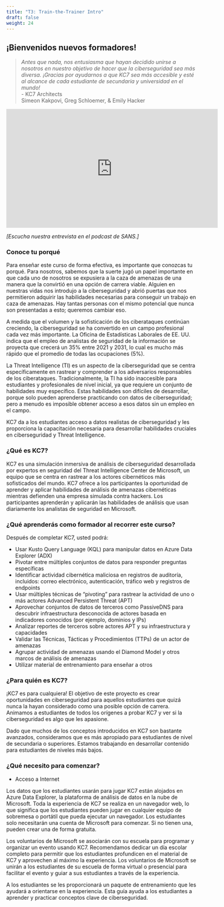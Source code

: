 ```yaml
---
title: "T3: Train-the-Trainer Intro"
draft: false
weight: 24
---
```


## ¡Bienvenidos nuevos formadores!

>*Antes que nada, nos entusiasma que hayan decidido unirse a nosotros en nuestro objetivo de hacer que la ciberseguridad sea más diversa. ¡Gracias por ayudarnos a que KC7 sea más accesible y esté al alcance de cada estudiante de secundaria y universidad en el mundo!*           
            - KC7 Architects         
            Simeon Kakpovi, Greg Schloemer, & Emily Hacker
<!--<p style="text-align: center;"><iframe width="560" height="315" src="https://www.youtube.com/embed/b82yaK15kfQ" title="YouTube video player" frameborder="0" allow="accelerometer; autoplay; clipboard-write; encrypted-media; gyroscope; picture-in-picture" allowfullscreen></iframe></p>-->
<p style="text-align: center;"><iframe width="560" height="315" src="https://www.youtube.com/embed/b82yaK15kfQ" frameborder="0" allow="accelerometer; autoplay; encrypted-media; gyroscope; picture-in-picture" allowfullscreen></iframe></p>

*[Escucha nuestra entrevista en el podcast de SANS.]*

### Conoce tu porqué

Para enseñar este curso de forma efectiva, es importante que conozcas tu porqué. Para nosotros, sabemos que la suerte jugó un papel importante en que cada uno de nosotros se expusiera a la caza de amenazas de una manera que la convirtió en una opción de carrera viable. Alguien en nuestras vidas nos introdujo a la ciberseguridad y abrió puertas que nos permitieron adquirir las habilidades necesarias para conseguir un trabajo en caza de amenazas. Hay tantas personas con el mismo potencial que nunca son presentadas a esto; queremos cambiar eso.

A medida que el volumen y la sofisticación de los ciberataques continúan creciendo, la ciberseguridad se ha convertido en un campo profesional cada vez más importante. La Oficina de Estadísticas Laborales de EE. UU. indica que el empleo de analistas de seguridad de la información se proyecta que crecerá un 35% entre 2021 y 2031, lo cual es mucho más rápido que el promedio de todas las ocupaciones (5%).

La Threat Intelligence (TI) es un aspecto de la ciberseguridad que se centra específicamente en rastrear y comprender a los adversarios responsables de los ciberataques. Tradicionalmente, la TI ha sido inaccesible para estudiantes y profesionales de nivel inicial, ya que requiere un conjunto de habilidades muy específico. Estas habilidades son difíciles de desarrollar, porque solo pueden aprenderse practicando con datos de ciberseguridad; pero a menudo es imposible obtener acceso a esos datos sin un empleo en el campo.

KC7 da a los estudiantes acceso a datos realistas de ciberseguridad y les proporciona la capacitación necesaria para desarrollar habilidades cruciales en ciberseguridad y Threat Intelligence.

### ¿Qué es KC7?
KC7 es una simulación inmersiva de análisis de ciberseguridad desarrollada por expertos en seguridad del Threat Intelligence Center de Microsoft, un equipo que se centra en rastrear a los actores cibernéticos más sofisticados del mundo. KC7 ofrece a los participantes la oportunidad de aprender y aplicar habilidades de análisis de amenazas cibernéticas mientras defienden una empresa simulada contra hackers. Los participantes aprenderán y aplicarán las habilidades de análisis que usan diariamente los analistas de seguridad en Microsoft.

### ¿Qué aprenderás como formador al recorrer este curso?
Después de completar KC7, usted podrá:    
-  Usar Kusto Query Language (KQL) para manipular datos en Azure Data Explorer (ADX)    
-  Pivotar entre múltiples conjuntos de datos para responder preguntas específicas     
-  Identificar actividad cibernética maliciosa en registros de auditoría, incluidos: correo electrónico, autenticación, tráfico web y registros de endpoints     
-  Usar múltiples técnicas de “pivoting” para rastrear la actividad de uno o más actores Advanced Persistent Threat (APT)     
-  Aprovechar conjuntos de datos de terceros como PassiveDNS para descubrir infraestructura desconocida de actores basada en indicadores conocidos (por ejemplo, dominios y IPs)     
-  Analizar reportes de terceros sobre actores APT y su infraestructura y capacidades     
-  Validar las Técnicas, Tácticas y Procedimientos (TTPs) de un actor de amenazas     
-  Agrupar actividad de amenazas usando el Diamond Model y otros marcos de análisis de amenazas    
-  Utilizar material de entrenamiento para enseñar a otros    

### ¿Para quién es KC7?
¡KC7 es para cualquiera! El objetivo de este proyecto es crear oportunidades en ciberseguridad para aquellos estudiantes que quizá nunca la hayan considerado como una posible opción de carrera. Animamos a estudiantes de todos los orígenes a probar KC7 y ver si la ciberseguridad es algo que les apasione.

Dado que muchos de los conceptos introducidos en KC7 son bastante avanzados, consideramos que es más apropiado para estudiantes de nivel de secundaria o superiores. Estamos trabajando en desarrollar contenido para estudiantes de niveles más bajos.

### ¿Qué necesito para comenzar?
-  Acceso a Internet    

Los datos que los estudiantes usarán para jugar KC7 están alojados en Azure Data Explorer, la plataforma de análisis de datos en la nube de Microsoft. Toda la experiencia de KC7 se realiza en un navegador web, lo que significa que los estudiantes pueden jugar en cualquier equipo de sobremesa o portátil que pueda ejecutar un navegador. Los estudiantes solo necesitarán una cuenta de Microsoft para comenzar. Si no tienen una, pueden crear una de forma gratuita.

Los voluntarios de Microsoft se asociarán con su escuela para programar y organizar un evento usando KC7. Recomendamos dedicar un día escolar completo para permitir que los estudiantes profundicen en el material de KC7 y aprovechen al máximo la experiencia. Los voluntarios de Microsoft se unirán a los estudiantes de su escuela de forma virtual o presencial para facilitar el evento y guiar a sus estudiantes a través de la experiencia.

A los estudiantes se les proporcionará un paquete de entrenamiento que les ayudará a orientarse en la experiencia. Esta guía ayuda a los estudiantes a aprender y practicar conceptos clave de ciberseguridad.
